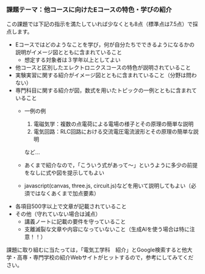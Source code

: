 ### 課題テーマ：他コースに向けたEコースの特色・学びの紹介
この課題では下記の指示を満たしていれば少なくとも8点（標準点は7.5点）で採点します。  
- Eコースではどのようなことを学び，何が自分たちでできるようになるかの説明がイメージ図とともに含まれていること
    - 想定する対象者は３学年以上としてよい
- 他コースと区別したエレクトロニクスコースの特色が説明されていること
- 実験実習に関する紹介がイメージ図とともに含まれていること（分野は問わない）
- 専門科目に関する紹介が図，数式を用いたトピックの一例とともに含まれていること
    - 一例の例
        1. 電磁気学：複数の点電荷による電場の様子とその原理の簡単な説明
        2. 電気回路：RLC回路における交流電圧電流波形とその原理の簡単な説明

        など...
    - あくまで紹介なので，「こういう式があって～」というように多少の前提をなしに式や図を提示してもよい
    - javascript(canvas, three.js, circuit.js)などを用いて説明してもよい（必須ではなくあくまで加点要素）
- 各項目500字以上で文章が記載されていること
- その他（守れていない場合は減点）
    - 講義ノートに記載の要件を守っていること
    - 支離滅裂な文章や内容になっていないこと（生成AIを使う場合は特に注意！！）

課題に取り組むに当たっては，「電気工学科　紹介」とGoogle検索すると他大学・高専・専門学校の紹介Webサイトがヒットするので，参考にしてみてください。
